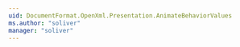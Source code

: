 ```yaml
---
uid: DocumentFormat.OpenXml.Presentation.AnimateBehaviorValues
ms.author: "soliver"
manager: "soliver"
---
```

